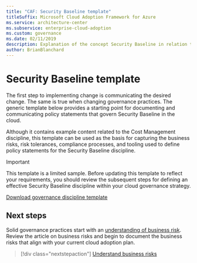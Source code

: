```yaml
---
title: "CAF: Security Baseline template"
titleSuffix: Microsoft Cloud Adoption Framework for Azure
ms.service: architecture-center
ms.subservice: enterprise-cloud-adoption
ms.custom: governance
ms.date: 02/11/2019
description: Explanation of the concept Security Baseline in relation to cloud governance
author: BrianBlanchard
---
```


# Security Baseline template

The first step to implementing change is communicating the desired change. The same is true when changing governance practices. The generic template below provides a starting point for documenting and communicating policy statements that govern Security Baseline in the cloud.

Although it contains example content related to the Cost Management discipline, this template can be used as the basis for capturing the business risks, risk tolerances, compliance processes, and tooling used to define policy statements for the Security Baseline discipline.

> [!IMPORTANT]
> This template is a limited sample. Before updating this template to reflect your requirements, you should review the subsequent steps for defining an effective Security Baseline discipline within your cloud governance strategy.

<!-- markdownlint-disable MD033 -->

 <a href="https://archcenter.blob.core.windows.net/cdn/fusion/governance/Governance Discipline Template.docx">Download governance discipline template</a>

<!-- markdownlint-enable MD033 -->

## Next steps

Solid governance practices start with an [understanding of business risk](./business-risks.md). Review the article on business risks and begin to document the business risks that align with your current cloud adoption plan.

> [!div class="nextstepaction"]
> [Understand business risks](./business-risks.md)
